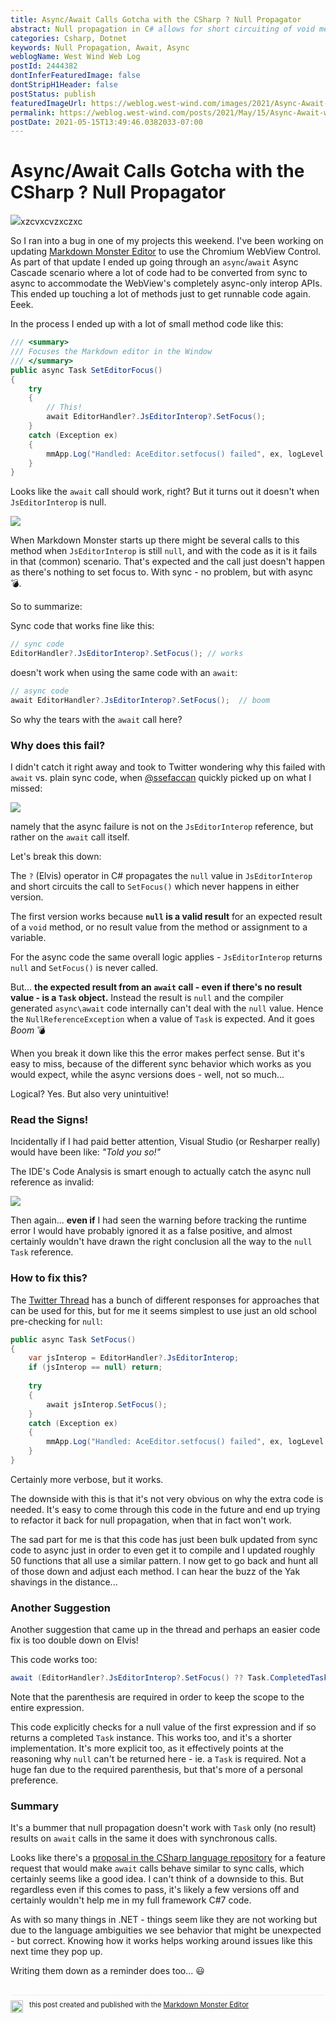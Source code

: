 ```yaml
---
title: Async/Await Calls Gotcha with the CSharp ? Null Propagator
abstract: Null propagation in C# allows for short circuiting of void method calls, but when using result-less `await` async calls, this behavior works decidedly different, resulting in null exception runtime errors. While this behavior makes sense when you break down the command, it's certainly not obvious. In this post I break down the how and why of the failure and how to work around it.
categories: Csharp, Dotnet
keywords: Null Propagation, Await, Async
weblogName: West Wind Web Log
postId: 2444382
dontInferFeaturedImage: false
dontStripH1Header: false
postStatus: publish
featuredImageUrl: https://weblog.west-wind.com/images/2021/Async-Await-and-the-Elvis-()-Null-Propagotor/AwaitNullExceptionBanner.png
permalink: https://weblog.west-wind.com/posts/2021/May/15/Async-Await-with-the-Null-Propagator
postDate: 2021-05-15T13:49:46.0382033-07:00
---
```

# Async/Await Calls Gotcha with the CSharp ? Null Propagator

![](AwaitNullExceptionBanner.png)xzcvxcvzxczxc

So I ran into a bug in one of my projects this weekend.  I've been working on updating [Markdown Monster Editor](https://markdownmonster.west-wind.com) to use the Chromium WebView Control. As part of that update I ended up going through an `async`/`await` Async Cascade scenario where a lot of code had to be converted from sync to async to accommodate the WebView's completely async-only interop APIs. This ended up touching a lot of methods just to get runnable code again. Eeek.

In the process I ended up with a lot of small method code like this:

```csharp
/// <summary>
/// Focuses the Markdown editor in the Window
/// </summary>
public async Task SetEditorFocus()
{
    try
    {
    	// This!
        await EditorHandler?.JsEditorInterop?.SetFocus();
    }
    catch (Exception ex)
    {
        mmApp.Log("Handled: AceEditor.setfocus() failed", ex, logLevel: LogLevels.Warning);
    }
}
```

Looks like the `await` call should work, right?  But it turns out it doesn't when `JsEditorInterop` is null.  

![](AwaitNullException.png)

When Markdown Monster starts up there might be several calls to this method when `JsEditorInterop` is still `null`, and with the code as it is it fails in that (common) scenario. That's expected and the call just doesn't happen as there's nothing to set focus to. With sync - no problem, but with async :bomb:.

So to summarize:

Sync code that works fine like this:

```csharp
// sync code
EditorHandler?.JsEditorInterop?.SetFocus(); // works
```

doesn't work when using the same code with an `await`:

```csharp
// async code
await EditorHandler?.JsEditorInterop?.SetFocus();  // boom
```
So why the tears with the `await` call here?

### Why does this fail?
I didn't catch it right away and took to Twitter wondering why this failed with `await` vs. plain sync code,  when [@ssefaccan](https://twitter.com/ssefaccan) quickly picked up on what I missed:

[![](TweetAndResponse.png)](https://twitter.com/ssefaccan/status/1393668819877613571)

namely that the async failure is not on the `JsEditorInterop` reference, but rather on the `await` call itself.

Let's break this down:

The `?` (Elvis) operator in C# propagates the `null` value in `JsEditorInterop` and short circuits the call to `SetFocus()` which never happens in either version.

The first version works because **`null` is a valid result** for an expected result of a `void` method, or no result value from the method or assignment to a variable.

For the async code the same overall logic applies - `JsEditorInterop` returns `null` and `SetFocus()` is never called. 

But... **the expected result from an `await` call - even if there's no result value - is a `Task` object.** Instead the result is `null` and the compiler generated `async\await` code internally can't deal with the `null` value. Hence the `NullReferenceException` when a value of `Task` is expected. And it goes *Boom* :bomb:

When you break it down like this the error makes perfect sense. But it's easy to miss, because of the different sync behavior which works as you would expect, while the async versions does - well, not so much...

Logical? Yes. But also very unintuitive!


### Read the Signs!
Incidentally if I had paid better attention, Visual Studio (or Resharper really) would have been like: *"Told you so!"*

The IDE's Code Analysis is smart enough to actually catch the async null reference as invalid:

![](VsErrorHint.png)

Then again... **even if** I had seen the warning before tracking the runtime error I would have probably ignored it as a false positive, and almost certainly wouldn't have drawn the right conclusion all the way to the `null` `Task` reference. 

### How to fix this?
The [Twitter Thread](https://twitter.com/RickStrahl/status/1393667788296777728) has a bunch of different responses for approaches that can be used for this, but for me it seems simplest to use just an old school pre-checking for `null`:

```csharp
public async Task SetFocus()
{
	var jsInterop = EditorHandler?.JsEditorInterop;
	if (jsInterop == null) return;
	
	try
	{
	    await jsInterop.SetFocus();
	}
	catch (Exception ex)
	{
	    mmApp.Log("Handled: AceEditor.setfocus() failed", ex, logLevel: LogLevels.Warning);
	}
}
```

Certainly more verbose, but it works. 

The downside with this is that it's not very obvious on why the extra code is needed. It's easy to come through this code in the future and end up trying to refactor it back for null propagation, when that in fact won't work.

The sad part for me is that this code has just been bulk updated from sync code to async just in order to even get it to compile and I updated roughly 50 functions that all use a similar pattern. I now get to go back and hunt all of those down and adjust each method. I can hear the buzz of the Yak shavings in the distance...

### Another Suggestion
Another suggestion that came up in the thread and perhaps an easier code fix is too double down on Elvis! 

This code works too:

```csharp
await (EditorHandler?.JsEditorInterop?.SetFocus() ?? Task.CompletedTask);
```

Note that the parenthesis are required in order to keep the scope to the entire expression.

This code explicitly checks for a null value of the first expression and if so returns a completed `Task` instance. This works too, and it's a shorter implementation. It's more explicit too, as it effectively points at the reasoning why `null` can't be returned here - ie. a `Task` is required. Not a huge fan due to the required parenthesis, but that's more of a personal preference.

### Summary
It's a bummer that null propagation doesn't work with `Task` only (no result) results on `await` calls in the same it does with synchronous calls.

Looks like there's a [proposal in the CSharp language repository](https://github.com/dotnet/csharplang/blob/main/proposals/null-conditional-await.md) for a feature request that would make `await` calls behave similar to sync calls, which certainly seems like a good idea. I can't think of a downside to this. But regardless even if this comes to pass, it's likely a few versions off and certainly wouldn't help me in my full framework C#7 code.

As with so many things in .NET - things seem like they are not working but due to the language ambiguities we see behavior that might be unexpected - but correct. Knowing how it works helps working around issues like this next time they pop up. 

Writing them down as a reminder does too... :smiley:

<div style="margin-top: 30px;font-size: 0.8em;
            border-top: 1px solid #eee;padding-top: 8px;">
    <img src="https://markdownmonster.west-wind.com/favicon.png"
         style="height: 20px;float: left; margin-right: 10px;"/>
    this post created and published with the 
    <a href="https://markdownmonster.west-wind.com" 
       target="top">Markdown Monster Editor</a> 
</div>